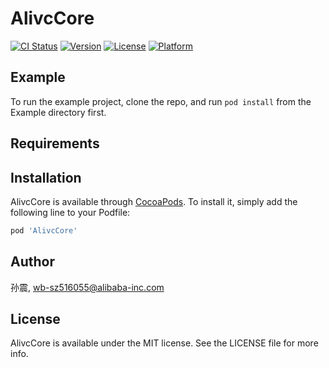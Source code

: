 # AlivcCore

[![CI Status](https://img.shields.io/travis/孙震/AlivcCore.svg?style=flat)](https://travis-ci.org/孙震/AlivcCore)
[![Version](https://img.shields.io/cocoapods/v/AlivcCore.svg?style=flat)](https://cocoapods.org/pods/AlivcCore)
[![License](https://img.shields.io/cocoapods/l/AlivcCore.svg?style=flat)](https://cocoapods.org/pods/AlivcCore)
[![Platform](https://img.shields.io/cocoapods/p/AlivcCore.svg?style=flat)](https://cocoapods.org/pods/AlivcCore)

## Example

To run the example project, clone the repo, and run `pod install` from the Example directory first.

## Requirements

## Installation

AlivcCore is available through [CocoaPods](https://cocoapods.org). To install
it, simply add the following line to your Podfile:

```ruby
pod 'AlivcCore'
```

## Author

孙震, wb-sz516055@alibaba-inc.com

## License

AlivcCore is available under the MIT license. See the LICENSE file for more info.
